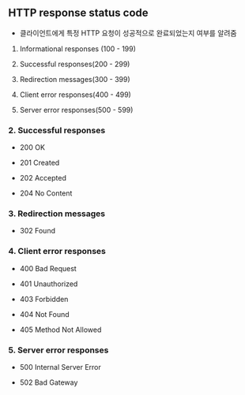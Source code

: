 ## HTTP response status code

- 클라이언트에게 특정 HTTP 요청이 성공적으로 완료되었는지 여부를 알려줌
1. Informational responses (100 - 199)

2. Successful responses(200 - 299)

3. Redirection messages(300 - 399)

4. Client error responses(400 - 499)

5. Server error responses(500 - 599)

### 2. Successful responses

- 200 OK

- 201 Created

- 202 Accepted

- 204 No Content

### 3. Redirection messages

- 302 Found

### 4. Client error responses

- 400 Bad Request

- 401 Unauthorized

- 403 Forbidden

- 404 Not Found

- 405 Method Not Allowed

### 5. Server error responses

- 500 Internal Server Error

- 502 Bad Gateway
